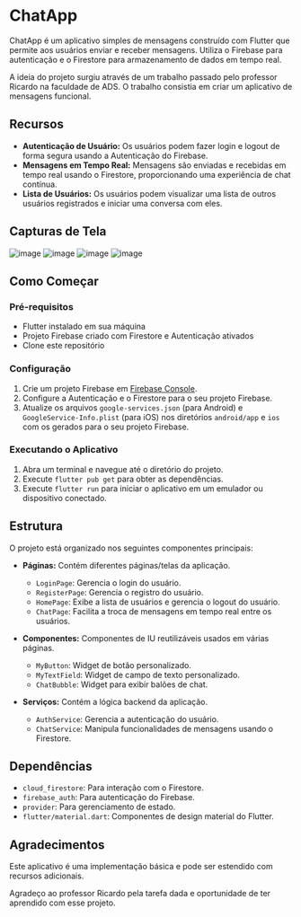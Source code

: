 # ChatApp

ChatApp é um aplicativo simples de mensagens construído com Flutter que permite aos usuários enviar e receber mensagens. Utiliza o Firebase para autenticação e o Firestore para armazenamento de dados em tempo real.

A ideia do projeto surgiu através de um trabalho passado pelo professor Ricardo na faculdade de ADS. O trabalho consistia em criar um aplicativo de mensagens funcional.

## Recursos

- **Autenticação de Usuário:** Os usuários podem fazer login e logout de forma segura usando a Autenticação do Firebase.
- **Mensagens em Tempo Real:** Mensagens são enviadas e recebidas em tempo real usando o Firestore, proporcionando uma experiência de chat contínua.
- **Lista de Usuários:** Os usuários podem visualizar uma lista de outros usuários registrados e iniciar uma conversa com eles.

## Capturas de Tela

![image](https://github.com/fhelipe27/chat-app/assets/68212163/58a5c8d5-7c68-4014-8887-e8cda2fcc5d4)
![image](https://github.com/fhelipe27/chat-app/assets/68212163/ead12134-20a9-43de-a92b-ba8719d83767)
![image](https://github.com/fhelipe27/chat-app/assets/68212163/213d043c-bf56-4710-9ff9-5f4eb3b260b6)
![image](https://github.com/fhelipe27/chat-app/assets/68212163/2640e35a-d00b-4fe4-9095-793cef5e6eca)

## Como Começar

### Pré-requisitos

- Flutter instalado em sua máquina
- Projeto Firebase criado com Firestore e Autenticação ativados
- Clone este repositório

### Configuração

1. Crie um projeto Firebase em [Firebase Console](https://console.firebase.google.com/).
2. Configure a Autenticação e o Firestore para o seu projeto Firebase.
3. Atualize os arquivos `google-services.json` (para Android) e `GoogleService-Info.plist` (para iOS) nos diretórios `android/app` e `ios` com os gerados para o seu projeto Firebase.

### Executando o Aplicativo

1. Abra um terminal e navegue até o diretório do projeto.
2. Execute `flutter pub get` para obter as dependências.
3. Execute `flutter run` para iniciar o aplicativo em um emulador ou dispositivo conectado.

## Estrutura

O projeto está organizado nos seguintes componentes principais:

- **Páginas:** Contém diferentes páginas/telas da aplicação.
  - `LoginPage`: Gerencia o login do usuário.
  - `RegisterPage`: Gerencia o registro do usuário.
  - `HomePage`: Exibe a lista de usuários e gerencia o logout do usuário.
  - `ChatPage`: Facilita a troca de mensagens em tempo real entre os usuários.

- **Componentes:** Componentes de IU reutilizáveis usados em várias páginas.
  - `MyButton`: Widget de botão personalizado.
  - `MyTextField`: Widget de campo de texto personalizado.
  - `ChatBubble`: Widget para exibir balões de chat.

- **Serviços:** Contém a lógica backend da aplicação.
  - `AuthService`: Gerencia a autenticação do usuário.
  - `ChatService`: Manipula funcionalidades de mensagens usando o Firestore.

## Dependências

- `cloud_firestore`: Para interação com o Firestore.
- `firebase_auth`: Para autenticação do Firebase.
- `provider`: Para gerenciamento de estado.
- `flutter/material.dart`: Componentes de design material do Flutter.

## Agradecimentos

Este aplicativo é uma implementação básica e pode ser estendido com recursos adicionais.

Agradeço ao professor Ricardo pela tarefa dada e oportunidade de ter aprendido com esse projeto.
